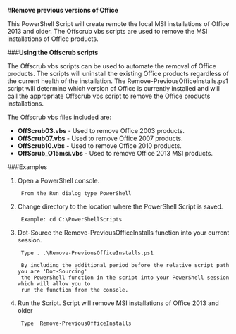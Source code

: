 ﻿#**Remove previous versions of Office**

This PowerShell Script will create remote the local MSI installations of Office 2013 and older. The Offscrub vbs scripts are used to remove the MSI installations of Office products.

###**Using the Offscrub scripts**

The Offscrub vbs scripts can be used to automate the removal of Office products. The scripts will uninstall the existing Office products regardless of the current health of the installation. The Remove-PreviousOfficeInstalls.ps1 script will determine which version of Office is currently installed and will call the appropriate Offscrub vbs script to remove the Office products installations.

The Offscrub vbs files included are:

* **OffScrub03.vbs** - Used to remove Office 2003 products.
* **OffScrub07.vbs** - Used to remove Office 2007 products.
* **OffScrub10.vbs** - Used to remove Office 2010 products.
* **OffScrub_O15msi.vbs** - Used to remove Office 2013 MSI products.

###Examples

1. Open a PowerShell console.

		From the Run dialog type PowerShell 
		
2. Change directory to the location where the PowerShell Script is saved.

		Example: cd C:\PowerShellScripts
		
3. Dot-Source the Remove-PreviousOfficeInstalls function into your current session.

		Type . .\Remove-PreviousOfficeInstalls.ps1
		
		By including the additional period before the relative script path you are 'Dot-Sourcing' 
		the PowerShell function in the script into your PowerShell session which will allow you to 
		run the function from the console.

3. Run the Script. Script will remove MSI installations of Office 2013 and older

		Type  Remove-PreviousOfficeInstalls
			

	

	

